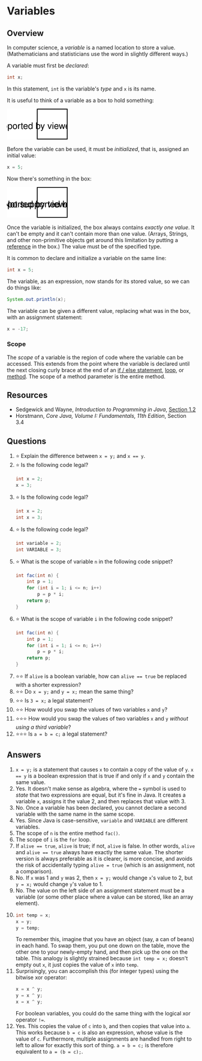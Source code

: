 # Variables

## Overview

In computer science, a *variable* is a named location to store a value. (Mathematicians and statisticians use the word in slightly different ways.)

A variable must first be *declared*:
```java
int x;
```
In this statement, `int` is the variable's *type* and `x` is its name.

It is useful to think of a variable as a box to hold something:

![x next to an empty box](x.svg)

Before the variable can be used, it must be *initialized*, that is, assigned an initial value:
```java
x = 5;
```
Now there's something in the box:

![x next to a box containing 5](x5.svg)

Once the variable is initialized, the box always contains *exactly one value*. It can't be empty and it can't contain more than one value. (Arrays, Strings, and other non-primitive objects get around this limitation by putting a [reference](references.md) in the box.) The value must be of the specified type.

It is common to declare and initialize a variable on the same line:
```java
int x = 5;
```

The variable, as an expression, now stands for its stored value, so we can do things like:
```java
System.out.println(x);
```

The variable can be given a different value, replacing what was in the box, with an assignment statement:
```java
x = -17;
```

### Scope

The *scope* of a variable is the region of code where the variable can be accessed. This extends from the point where the variable is declared until the next closing curly brace at the end of an [if / else statement](../control_structures/if_else.md), [loop](../control_structures/loops.md), or [method](../control_structures/functional_decomposition.md). The scope of a method parameter is the entire method.

## Resources
- Sedgewick and Wayne, *Introduction to Programming in Java*, [Section 1.2](https://introcs.cs.princeton.edu/java/12types/)
- Horstmann, *Core Java, Volume I: Fundamentals, 11th Edition*, Section 3.4

## Questions
1. :star: Explain the difference between `x = y;` and `x == y`.
1. :star: Is the following code legal?
    ```java
    int x = 2;
    x = 3;
    ```
1. :star: Is the following code legal?
    ```java
    int x = 2;
    int x = 3;
    ```
1. :star: Is the following code legal?
    ```java
    int variable = 2;
    int VARIABLE = 3;
    ```
1. :star: What is the scope of variable `n` in the following code snippet?
   ```java
   int fac(int n) {
       int p = 1;
       for (int i = 1; i <= n; i++)
           p = p * i;
       return p;
   }
   ```
1. :star: What is the scope of variable `i` in the following code snippet?
   ```java
   int fac(int n) {
       int p = 1;
       for (int i = 1; i <= n; i++)
           p = p * i;
       return p;
   }
   ```
1. :star::star: If `alive` is a boolean variable, how can `alive == true` be replaced with a shorter expression?
1. :star::star: Do `x = y;` and `y = x;` mean the same thing?
1. :star::star: Is `3 = x;` a legal statement?
1. :star::star: How would you swap the values of two variables `x` and `y`?
1. :star::star::star: How would you swap the values of two variables `x` and `y` *without using a third variable*?
1. :star::star::star: Is `a = b = c;` a legal statement?
## Answers
1. `x = y;` is a statement that causes `x` to contain a copy of the value of `y`. `x == y` is a boolean expression that is true if and only if `x` and `y` contain the same value.
1. Yes. It doesn't make sense as algebra, where the `=` symbol is used to *state* that two expressions are equal, but it's fine in Java. It creates a variable `x`, assigns it the value 2, and then replaces that value with 3.
1. No. Once a variable has been declared, you cannot declare a second variable with the same name in the same scope.
1. Yes. Since Java is case-sensitive, `variable` and `VARIABLE` are different variables.
1. The scope of `n` is the entire method `fac()`.
1. The scope of `i` is the `for` loop.
1. If `alive == true`, `alive` is true; if not, `alive` is false. In other words, `alive` and `alive == true` always have exactly the same value. The shorter version is always preferable as it is clearer, is more concise, and avoids the risk of accidentally typing `alive = true` (which is an assignment, not a comparison).
1. No. If `x` was 1 and `y` was 2, then `x = y;` would change `x`'s value to 2, but `y = x;` would change `y`'s value to 1.
1. No. The value on the left side of an assignment statement must be a variable (or some other place where a value can be stored, like an array element).
1.
    ```java
    int temp = x;
    x = y;
    y = temp;
    ```
    To remember this, imagine that you have an object (say, a can of beans) in each hand. To swap them, you put one down on the table, move the other one to your newly-empty hand, and then pick up the one on the table. This analogy is slightly strained because `int temp = x;` doesn't empty out `x`, it just copies the value of `x` into `temp`.
1. Surprisingly, you can accomplish this (for integer types) using the bitwise xor operator:
    ```java
    x = x ^ y;
    y = x ^ y;
    x = x ^ y;
    ```
    For boolean variables, you could do the same thing with the logical xor operator `!=`.
1. Yes. This copies the value of `c` into `b`, and then copies that value into `a`. This works because `b = c` is also an expression, whose value is the value of `c`. Furthermore, multiple assignments are handled from right to left to allow for exactly this sort of thing. `a = b = c;` is therefore equivalent to `a = (b = c);`.
